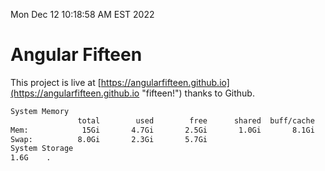 Mon Dec 12 10:18:58 AM EST 2022

# Angular Fifteen


This project is live at [https://angularfifteen.github.io](https://angularfifteen.github.io "fifteen!") thanks to Github.

```bash
System Memory
               total        used        free      shared  buff/cache   available
Mem:            15Gi       4.7Gi       2.5Gi       1.0Gi       8.1Gi       9.2Gi
Swap:          8.0Gi       2.3Gi       5.7Gi
System Storage
1.6G	.
